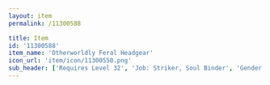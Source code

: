 ```yaml
---
layout: item
permalink: /11300588

title: Item
id: '11300588'
item_name: 'Otherworldly Feral Headgear'
icon_url: 'item/icon/11300550.png'
sub_header: ['Requires Level 32', 'Job: Striker, Soul Binder', 'Gender: All']
---
```

